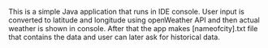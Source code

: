 This is a simple Java application that runs in IDE console. User input is converted to latitude and longitude using openWeather API and then  actual weather is shown in console.
After that the app makes [nameofcity].txt file that contains the data and user can later ask for historical data. 
